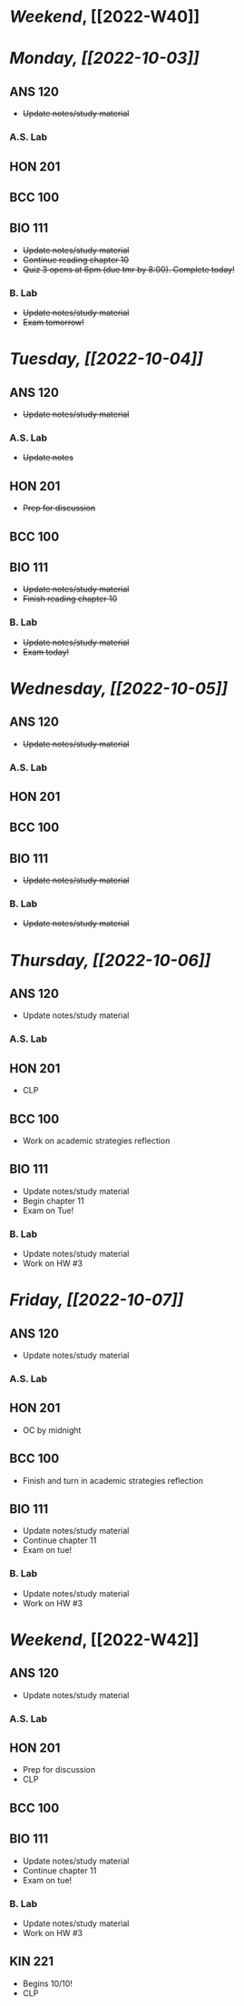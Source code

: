 # *Weekend*, [[2022-W40]] 
# *Monday, [[2022-10-03]]* 
## ANS 120
- ~~Update notes/study material~~
### A.S. Lab

## HON 201

## BCC 100

## BIO 111
- ~~Update notes/study material~~
- ~~Continue reading chapter 10~~
- ~~Quiz 3 opens at 6pm (due tmr by 8:00). Complete today!~~
### B. Lab
- ~~Update notes/study material~~
- ~~Exam tomorrow!~~
# *Tuesday, [[2022-10-04]]*
## ANS 120
- ~~Update notes/study material~~
### A.S. Lab
- ~~Update notes~~
## HON 201
- ~~Prep for discussion~~
## BCC 100

## BIO 111
- ~~Update notes/study material~~
- ~~Finish reading chapter 10~~
### B. Lab
- ~~Update notes/study material~~
- ~~Exam today!~~
# *Wednesday, [[2022-10-05]]*
## ANS 120
- ~~Update notes/study material~~
### A.S. Lab

## HON 201

## BCC 100

## BIO 111
- ~~Update notes/study material~~
### B. Lab
- ~~Update notes/study material~~
# *Thursday, [[2022-10-06]]*
## ANS 120
- Update notes/study material
### A.S. Lab

## HON 201
- CLP
## BCC 100
- Work on academic strategies reflection
## BIO 111
- Update notes/study material
- Begin chapter 11
- Exam on Tue!
### B. Lab
- Update notes/study material
- Work on HW #3
# *Friday, [[2022-10-07]]*
## ANS 120
- Update notes/study material
### A.S. Lab

## HON 201
- OC by midnight
## BCC 100
- Finish and turn in academic strategies reflection
## BIO 111
- Update notes/study material
- Continue chapter 11
- Exam on tue!
### B. Lab
- Update notes/study material
- Work on HW #3
# *Weekend*, [[2022-W42]]
## ANS 120
- Update notes/study material
### A.S. Lab

## HON 201
- Prep for discussion
- CLP
## BCC 100

## BIO 111
- Update notes/study material
- Continue chapter 11
- Exam on tue!
### B. Lab
- Update notes/study material
- Work on HW #3
## KIN 221
- Begins 10/10!
- CLP